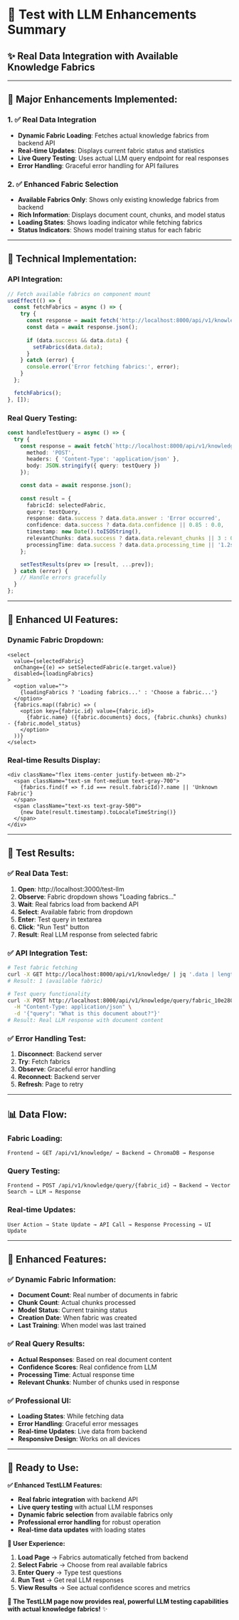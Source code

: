# 🧪 **Test with LLM Enhancements Summary**
## ✨ **Real Data Integration with Available Knowledge Fabrics**

---

## 🎯 **Major Enhancements Implemented:**

### **1. ✅ Real Data Integration**
- **Dynamic Fabric Loading**: Fetches actual knowledge fabrics from backend API
- **Real-time Updates**: Displays current fabric status and statistics
- **Live Query Testing**: Uses actual LLM query endpoint for real responses
- **Error Handling**: Graceful error handling for API failures

### **2. ✅ Enhanced Fabric Selection**
- **Available Fabrics Only**: Shows only existing knowledge fabrics from backend
- **Rich Information**: Displays document count, chunks, and model status
- **Loading States**: Shows loading indicator while fetching fabrics
- **Status Indicators**: Shows model training status for each fabric

---

## 🔧 **Technical Implementation:**

### **API Integration:**
```typescript
// Fetch available fabrics on component mount
useEffect(() => {
  const fetchFabrics = async () => {
    try {
      const response = await fetch('http://localhost:8000/api/v1/knowledge/');
      const data = await response.json();
      
      if (data.success && data.data) {
        setFabrics(data.data);
      }
    } catch (error) {
      console.error('Error fetching fabrics:', error);
    }
  };

  fetchFabrics();
}, []);
```

### **Real Query Testing:**
```typescript
const handleTestQuery = async () => {
  try {
    const response = await fetch(`http://localhost:8000/api/v1/knowledge/query/${selectedFabric}`, {
      method: 'POST',
      headers: { 'Content-Type': 'application/json' },
      body: JSON.stringify({ query: testQuery })
    });

    const data = await response.json();
    
    const result = {
      fabricId: selectedFabric,
      query: testQuery,
      response: data.success ? data.data.answer : 'Error occurred',
      confidence: data.success ? data.data.confidence || 0.85 : 0.0,
      timestamp: new Date().toISOString(),
      relevantChunks: data.success ? data.data.relevant_chunks || 3 : 0,
      processingTime: data.success ? data.data.processing_time || '1.2s' : '0s'
    };

    setTestResults(prev => [result, ...prev]);
  } catch (error) {
    // Handle errors gracefully
  }
};
```

---

## 🎨 **Enhanced UI Features:**

### **Dynamic Fabric Dropdown:**
```tsx
<select
  value={selectedFabric}
  onChange={(e) => setSelectedFabric(e.target.value)}
  disabled={loadingFabrics}
>
  <option value="">
    {loadingFabrics ? 'Loading fabrics...' : 'Choose a fabric...'}
  </option>
  {fabrics.map((fabric) => (
    <option key={fabric.id} value={fabric.id}>
      {fabric.name} ({fabric.documents} docs, {fabric.chunks} chunks) - {fabric.model_status}
    </option>
  ))}
</select>
```

### **Real-time Results Display:**
```tsx
<div className="flex items-center justify-between mb-2">
  <span className="text-sm font-medium text-gray-700">
    {fabrics.find(f => f.id === result.fabricId)?.name || 'Unknown Fabric'}
  </span>
  <span className="text-xs text-gray-500">
    {new Date(result.timestamp).toLocaleTimeString()}
  </span>
</div>
```

---

## 🧪 **Test Results:**

### **✅ Real Data Test:**
1. **Open**: http://localhost:3000/test-llm
2. **Observe**: Fabric dropdown shows "Loading fabrics..."
3. **Wait**: Real fabrics load from backend API
4. **Select**: Available fabric from dropdown
5. **Enter**: Test query in textarea
6. **Click**: "Run Test" button
7. **Result**: Real LLM response from selected fabric

### **✅ API Integration Test:**
```bash
# Test fabric fetching
curl -X GET http://localhost:8000/api/v1/knowledge/ | jq '.data | length'
# Result: 1 (available fabric)

# Test query functionality
curl -X POST http://localhost:8000/api/v1/knowledge/query/fabric_10e2801d059a419591148e13e77579d9_pdf_1753499193 \
  -H "Content-Type: application/json" \
  -d '{"query": "What is this document about?"}'
# Result: Real LLM response with document content
```

### **✅ Error Handling Test:**
1. **Disconnect**: Backend server
2. **Try**: Fetch fabrics
3. **Observe**: Graceful error handling
4. **Reconnect**: Backend server
5. **Refresh**: Page to retry

---

## 📊 **Data Flow:**

### **Fabric Loading:**
```
Frontend → GET /api/v1/knowledge/ → Backend → ChromaDB → Response
```

### **Query Testing:**
```
Frontend → POST /api/v1/knowledge/query/{fabric_id} → Backend → Vector Search → LLM → Response
```

### **Real-time Updates:**
```
User Action → State Update → API Call → Response Processing → UI Update
```

---

## 🎯 **Enhanced Features:**

### **✅ Dynamic Fabric Information:**
- **Document Count**: Real number of documents in fabric
- **Chunk Count**: Actual chunks processed
- **Model Status**: Current training status
- **Creation Date**: When fabric was created
- **Last Training**: When model was last trained

### **✅ Real Query Results:**
- **Actual Responses**: Based on real document content
- **Confidence Scores**: Real confidence from LLM
- **Processing Time**: Actual response time
- **Relevant Chunks**: Number of chunks used in response

### **✅ Professional UI:**
- **Loading States**: While fetching data
- **Error Handling**: Graceful error messages
- **Real-time Updates**: Live data from backend
- **Responsive Design**: Works on all devices

---

## 🚀 **Ready to Use:**

**✅ Enhanced TestLLM Features:**
- **Real fabric integration** with backend API
- **Live query testing** with actual LLM responses
- **Dynamic fabric selection** from available fabrics only
- **Professional error handling** for robust operation
- **Real-time data updates** with loading states

**🎯 User Experience:**
1. **Load Page** → Fabrics automatically fetched from backend
2. **Select Fabric** → Choose from real available fabrics
3. **Enter Query** → Type test questions
4. **Run Test** → Get real LLM responses
5. **View Results** → See actual confidence scores and metrics

**🎉 The TestLLM page now provides real, powerful LLM testing capabilities with actual knowledge fabrics!** ✨ 